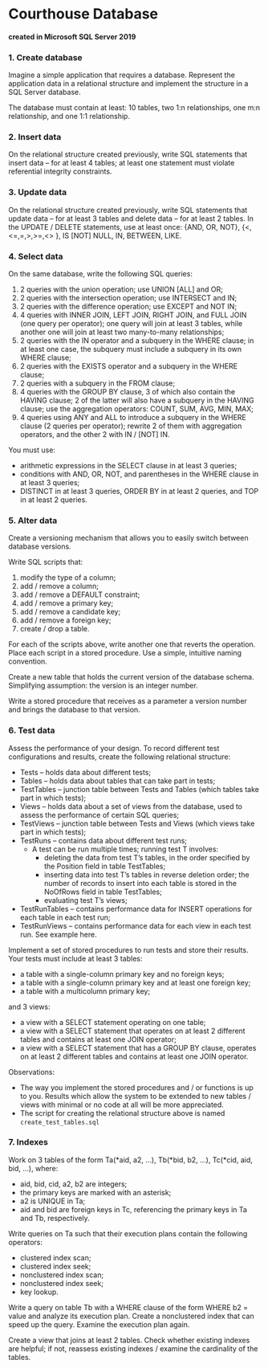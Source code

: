 # Courthouse Database

#### created in Microsoft SQL Server 2019

### 1. Create database
Imagine a simple application that requires a database. Represent the application data in a relational structure and implement the structure in a SQL Server database.

The database must contain at least: 10 tables, two 1:n relationships, one m:n relationship, and one 1:1 relationship.

### 2. Insert data
On the relational structure created previously, write SQL statements that insert data – for at least 4 tables; at least one statement must violate referential integrity constraints.

### 3. Update data
On the relational structure created previously, write SQL statements that update data – for at least 3 tables and delete data – for at least 2 tables.
In the UPDATE / DELETE statements, use at least once: {AND, OR, NOT},  {<,<=,=,>,>=,<> }, IS [NOT] NULL, IN, BETWEEN, LIKE.

### 4. Select data
On the same database, write the following SQL queries:

1. 2 queries with the union operation; use UNION [ALL] and OR;
2. 2 queries with the intersection operation; use INTERSECT and IN;
3. 2 queries with the difference operation; use EXCEPT and NOT IN;
4. 4 queries with INNER JOIN, LEFT JOIN, RIGHT JOIN, and FULL JOIN (one query per operator); one query will join at least 3 tables, while another one will join at least two many-to-many relationships;
5. 2 queries with the IN operator and a subquery in the WHERE clause; in at least one case, the subquery must include a subquery in its own WHERE clause;
6. 2 queries with the EXISTS operator and a subquery in the WHERE clause;
7. 2 queries with a subquery in the FROM clause;                         
8. 4 queries with the GROUP BY clause, 3 of which also contain the HAVING clause; 2 of the latter will also have a subquery in the HAVING clause; use the aggregation operators: COUNT, SUM, AVG, MIN, MAX;
9. 4 queries using ANY and ALL to introduce a subquery in the WHERE clause (2 queries per operator); rewrite 2 of them with aggregation operators, and the other 2 with IN / [NOT] IN.

You must use:
- arithmetic expressions in the SELECT clause in at least 3 queries;
- conditions with AND, OR, NOT, and parentheses in the WHERE clause in at least 3 queries;
- DISTINCT in at least 3 queries, ORDER BY in at least 2 queries, and TOP in at least 2 queries.

### 5. Alter data
Create a versioning mechanism that allows you to easily switch between database versions.

Write SQL scripts that:

1. modify the type of a column;
2. add / remove a column;
3. add / remove a DEFAULT constraint;
4. add / remove a primary key;
5. add / remove a candidate key;
6. add / remove a foreign key;
7. create / drop a table.

For each of the scripts above, write another one that reverts the operation. Place each script in a stored procedure. Use a simple, intuitive naming convention.

Create a new table that holds the current version of the database schema. Simplifying assumption: the version is an integer number.

Write a stored procedure that receives as a parameter a version number and brings the database to that version.

### 6. Test data
Assess the performance of your design. To record different test configurations and results, create the following relational structure:

- Tests – holds data about different tests;
- Tables – holds data about tables that can take part in tests;
- TestTables – junction table between Tests and Tables (which tables take part in which tests);
- Views – holds data about a set of views from the database, used to assess the performance of certain SQL queries;
- TestViews – junction table between Tests and Views (which views take part in which tests);
- TestRuns – contains data about different test runs;
    - A test can be run multiple times; running test T involves:
        - deleting the data from test T’s tables, in the order specified by the Position field in table TestTables;
        - inserting data into test T’s tables in reverse deletion order; the number of records to insert into each table is stored in the NoOfRows field in table TestTables;
        - evaluating test T’s views;
- TestRunTables – contains performance data for INSERT operations for each table in each test run;
- TestRunViews – contains performance data for each view in each test run. See example here.

Implement a set of stored procedures to run tests and store their results. Your tests must include at least 3 tables:
- a table with a single-column primary key and no foreign keys;
- a table with a single-column primary key and at least one foreign key;
- a table with a multicolumn primary key;

and 3 views:
- a view with a SELECT statement operating on one table;
- a view with a SELECT statement that operates on at least 2 different tables and contains at least one JOIN operator;
- a view with a SELECT statement that has a GROUP BY clause, operates on at least 2 different tables and contains at least one JOIN operator.

Observations:
- The way you implement the stored procedures and / or functions is up to you. Results which allow the system to be extended to new tables / views with minimal or no code at all will be more appreciated.
- The script for creating the relational structure above is named `create_test_tables.sql`

### 7. Indexes
Work on 3 tables of the form Ta(*aid, a2, …), Tb(*bid, b2, …), Tc(*cid, aid, bid, …), where:
- aid, bid, cid, a2, b2 are integers;
- the primary keys are marked with an asterisk;
- a2 is UNIQUE in Ta;
- aid and bid are foreign keys in Tc, referencing the primary keys in Ta and Tb, respectively.

Write queries on Ta such that their execution plans contain the following operators:
- clustered index scan;
- clustered index seek;
- nonclustered index scan;
- nonclustered index seek;
- key lookup.

Write a query on table Tb with a WHERE clause of the form WHERE b2 = value and analyze its execution plan. Create a nonclustered index that can speed up the query. Examine the execution plan again.

Create a view that joins at least 2 tables. Check whether existing indexes are helpful; if not, reassess existing indexes / examine the cardinality of the tables.
